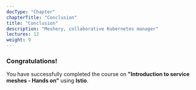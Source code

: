 ```yaml
---
docType: "Chapter"
chapterTitle: "Conclusion"
title: "Conclusion"
description: "Meshery, collaborative Kubernetes manager"
lectures: 12
weight: 9
---
```






### Congratulations!

  You have successfully completed the course on **"Introduction to service meshes - Hands on"** using **Istio**.


